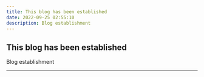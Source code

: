 ```yaml
---
title: This blog has been established
date: 2022-09-25 02:55:10
description: Blog establishment
---
```

## This blog has been established

Blog establishment

---
